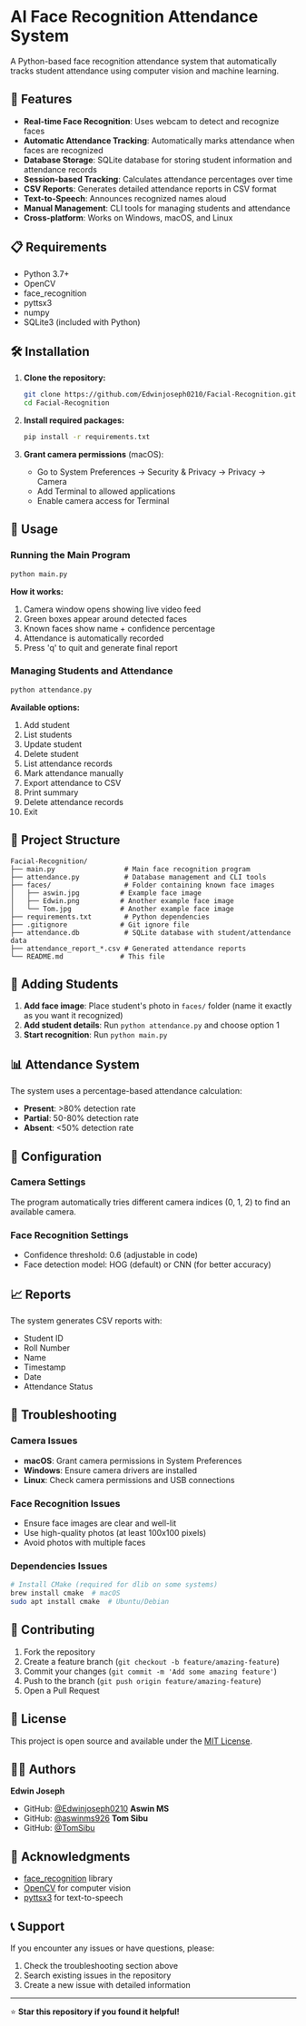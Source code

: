 # AI Face Recognition Attendance System

A Python-based face recognition attendance system that automatically tracks student attendance using computer vision and machine learning.

## 🚀 Features

- **Real-time Face Recognition**: Uses webcam to detect and recognize faces
- **Automatic Attendance Tracking**: Automatically marks attendance when faces are recognized
- **Database Storage**: SQLite database for storing student information and attendance records
- **Session-based Tracking**: Calculates attendance percentages over time
- **CSV Reports**: Generates detailed attendance reports in CSV format
- **Text-to-Speech**: Announces recognized names aloud
- **Manual Management**: CLI tools for managing students and attendance
- **Cross-platform**: Works on Windows, macOS, and Linux

## 📋 Requirements

- Python 3.7+
- OpenCV
- face_recognition
- pyttsx3
- numpy
- SQLite3 (included with Python)

## 🛠️ Installation

1. **Clone the repository:**
   ```bash
   git clone https://github.com/Edwinjoseph0210/Facial-Recognition.git
   cd Facial-Recognition
   ```

2. **Install required packages:**
   ```bash
   pip install -r requirements.txt
   ```

3. **Grant camera permissions** (macOS):
   - Go to System Preferences → Security & Privacy → Privacy → Camera
   - Add Terminal to allowed applications
   - Enable camera access for Terminal

## 🎯 Usage

### Running the Main Program
```bash
python main.py
```

**How it works:**
1. Camera window opens showing live video feed
2. Green boxes appear around detected faces
3. Known faces show name + confidence percentage
4. Attendance is automatically recorded
5. Press 'q' to quit and generate final report

### Managing Students and Attendance
```bash
python attendance.py
```

**Available options:**
1. Add student
2. List students
3. Update student
4. Delete student
5. List attendance records
6. Mark attendance manually
7. Export attendance to CSV
8. Print summary
9. Delete attendance records
10. Exit

## 📁 Project Structure

```
Facial-Recognition/
├── main.py                 # Main face recognition program
├── attendance.py           # Database management and CLI tools
├── faces/                  # Folder containing known face images
│   ├── aswin.jpg          # Example face image
│   ├── Edwin.png          # Another example face image
│   └── Tom.jpg            # Another example face image
├── requirements.txt        # Python dependencies
├── .gitignore             # Git ignore file
├── attendance.db           # SQLite database with student/attendance data
├── attendance_report_*.csv # Generated attendance reports
└── README.md              # This file
```

## 👥 Adding Students

1. **Add face image**: Place student's photo in `faces/` folder (name it exactly as you want it recognized)
2. **Add student details**: Run `python attendance.py` and choose option 1
3. **Start recognition**: Run `python main.py`

## 📊 Attendance System

The system uses a percentage-based attendance calculation:
- **Present**: >80% detection rate
- **Partial**: 50-80% detection rate  
- **Absent**: <50% detection rate

## 🔧 Configuration

### Camera Settings
The program automatically tries different camera indices (0, 1, 2) to find an available camera.

### Face Recognition Settings
- Confidence threshold: 0.6 (adjustable in code)
- Face detection model: HOG (default) or CNN (for better accuracy)

## 📈 Reports

The system generates CSV reports with:
- Student ID
- Roll Number
- Name
- Timestamp
- Date
- Attendance Status

## 🐛 Troubleshooting

### Camera Issues
- **macOS**: Grant camera permissions in System Preferences
- **Windows**: Ensure camera drivers are installed
- **Linux**: Check camera permissions and USB connections

### Face Recognition Issues
- Ensure face images are clear and well-lit
- Use high-quality photos (at least 100x100 pixels)
- Avoid photos with multiple faces

### Dependencies Issues
```bash
# Install CMake (required for dlib on some systems)
brew install cmake  # macOS
sudo apt install cmake  # Ubuntu/Debian
```

## 🤝 Contributing

1. Fork the repository
2. Create a feature branch (`git checkout -b feature/amazing-feature`)
3. Commit your changes (`git commit -m 'Add some amazing feature'`)
4. Push to the branch (`git push origin feature/amazing-feature`)
5. Open a Pull Request

## 📝 License

This project is open source and available under the [MIT License](LICENSE).

## 👨‍💻 Authors

**Edwin Joseph**
- GitHub: [@Edwinjoseph0210](https://github.com/Edwinjoseph0210)
**Aswin MS**
- GitHub: [@aswinms926](https://github.com/aswinms926)
**Tom Sibu**
- GitHub: [@TomSibu](https://github.com/TomSibu)

## 🙏 Acknowledgments

- [face_recognition](https://github.com/ageitgey/face_recognition) library
- [OpenCV](https://opencv.org/) for computer vision
- [pyttsx3](https://github.com/nateshmbhat/pyttsx3) for text-to-speech

## 📞 Support

If you encounter any issues or have questions, please:
1. Check the troubleshooting section above
2. Search existing issues in the repository
3. Create a new issue with detailed information

---

⭐ **Star this repository if you found it helpful!**
